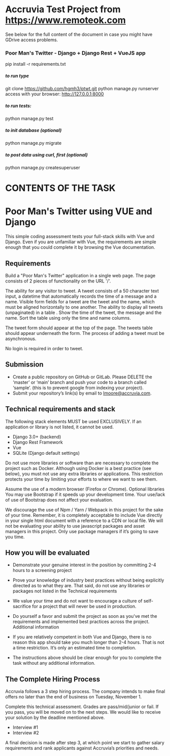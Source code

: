 # Accruvia Test Project from https://www.remoteok.com
See below for the full content of the document in case you might have GDrive access problems.

### Poor Man's Twitter - Django + Django Rest + VueJS app
pip install -r requirements.txt

##### to run type
git clone https://github.com/hgmh3/ptwt.git
python manage.py runserver
access with your browser: http://127.0.0.1:8000

##### to run tests:
python manage.py test

##### to init database (optional)
python manage.py migrate

##### to post data using curl, first (optional)
python manage.py createsuperuser


# CONTENTS OF THE TASK
# Poor Man's Twitter using VUE and Django
This simple coding assessment tests your full-stack skills with Vue and Django. Even if you are unfamiliar with Vue, the requirements are simple enough that you could complete it by browsing the Vue documentation.
## Requirements
Build a "Poor Man's Twitter" application in a single web page. The page consists of 2 pieces of functionality on the URL '/'.

The ability for any visitor to tweet. A tweet consists of a 50 character text input, a datetime that automatically records the time of a message and a name. Visible form fields for a tweet are the tweet and the name, which must be aligned horizontally to one another.
The ability to display all tweets (unpaginated) in a table . Show the time of the tweet, the message and the name. Sort the table using only the time and name columns.

The tweet form should appear at the top of the page. The tweets table should appear underneath the form. The process of adding a tweet must be asynchronous.

No login is required in order to tweet.
## Submission
- Create a public repository on GitHub or GitLab. Please DELETE the ‘master’ or ‘main’ branch and push your code to a branch called ‘sample’. (this is to prevent google from indexing your project). 
- Submit your repository’s link(s) by email to lmoore@accruvia.com.

## Technical requirements and stack
The following stack elements MUST be used EXCLUSIVELY. If an application or library is not listed, it cannot be used.

- Django 3.0+ (backend)
- Django Rest Framework
- Vue
- SQLite (Django default settings)

Do not use more libraries or software than are necessary to complete the project such as Docker. Although using Docker is a best practice (see below), you must not use any extra libraries or applications. This restriction protects your time by limiting your efforts to where we want to see them.

Assume the use of a modern browser (Firefox or Chrome).
Optional libraries
You may use Bootstrap if it speeds up your development time. Your use/lack of use of Bootstrap does not affect your evaluation.

We discourage the use of Npm / Yarn / Webpack in this project for the sake of your time. Remember, it is completely acceptable to include Vue directly in your single html document with a reference to a CDN or local file. We will not be evaluating your ability to use javascript packages and asset managers in this project. Only use package managers if it’s going to save you time.

## How you will be evaluated

- Demonstrate your genuine interest in the position by committing 2-4 hours to a screening project

- Prove your knowledge of industry best practices without being explicitly directed as to what they are. That said, do not use any libraries or packages not listed in the Technical requirements

- We value your time and do not want to encourage a culture of self-sacrifice for a project that will never be used in production. 

- Do yourself a favor and submit the project as soon as you've met the requirements and implemented best practices across the project.
Additional information

- If you are relatively competent in both Vue and Django, there is no reason this app should take you much longer than 2-4 hours. That is not a time restriction. It’s only an estimated time to completion.

- The instructions above should be clear enough for you to complete the task without any additional information.

## The Complete Hiring Process

Accruvia follows a 3 step hiring process. The company intends to make final offers no later than the end of business on Tuesday, November 1.

Complete this technical assessment. Grades are pass/mid/junior or fail. If you pass, you will be moved on to the next steps. We would like to receive your solution by the deadline mentioned above.
- Interview #1
- Interview #2

A final decision is made after step 3, at which point we start to gather salary requirements and rank applicants against Accruvia’s priorities and needs.


